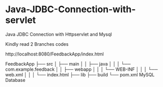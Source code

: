 # Java-JDBC-Connection-with-servlet
Java JDBC Connection with Httpservlet and Mysql

Kindly read 2 Branches codes

http://localhost:8080/FeedbackApp/index.html

FeedbackApp
├── src
│   ├── main
│   │   ├── java
│   │   │   └── com.example.feedback
│   │   ├── webapp
│   │   │   └── WEB-INF
│   │   │       └── web.xml
│   │   │   └── index.html
├── lib
├── build
└── pom.xml 
MySQL Database
